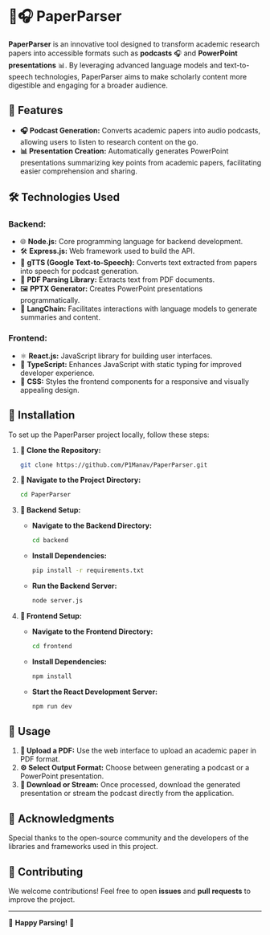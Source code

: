 # 📝🎧 PaperParser  

**PaperParser** is an innovative tool designed to transform academic research papers into accessible formats such as **podcasts** 🎧 and **PowerPoint presentations** 📊. By leveraging advanced language models and text-to-speech technologies, PaperParser aims to make scholarly content more digestible and engaging for a broader audience.  

## 🚀 Features  

- **🎧 Podcast Generation:** Converts academic papers into audio podcasts, allowing users to listen to research content on the go.  
- **📊 Presentation Creation:** Automatically generates PowerPoint presentations summarizing key points from academic papers, facilitating easier comprehension and sharing.  

## 🛠️ Technologies Used  

### **Backend:**  
- 🌐 **Node.js:** Core programming language for backend development.  
- 🛠️ **Express.js:** Web framework used to build the API.  
- 💙 **gTTS (Google Text-to-Speech):** Converts text extracted from papers into speech for podcast generation.  
- 📝 **PDF Parsing Library:** Extracts text from PDF documents.  
- 🖼️ **PPTX Generator:** Creates PowerPoint presentations programmatically.  
- 🧠 **LangChain:** Facilitates interactions with language models to generate summaries and content.  

### **Frontend:**  
- ⚛️ **React.js:** JavaScript library for building user interfaces.  
- 🔷 **TypeScript:** Enhances JavaScript with static typing for improved developer experience.  
- 🎨 **CSS:** Styles the frontend components for a responsive and visually appealing design.  

## 🏧 Installation  

To set up the PaperParser project locally, follow these steps:  

1. **👅 Clone the Repository:**  
   ```bash
   git clone https://github.com/P1Manav/PaperParser.git
   ```
2. **📂 Navigate to the Project Directory:**  
   ```bash
   cd PaperParser
   ```
3. **🌟 Backend Setup:**  
   - **Navigate to the Backend Directory:**  
     ```bash
     cd backend
     ```
   - **Install Dependencies:**  
     ```bash
     pip install -r requirements.txt
     ```
   - **Run the Backend Server:**  
     ```bash
     node server.js
     ```

4. **🌈 Frontend Setup:**  
   - **Navigate to the Frontend Directory:**  
     ```bash
     cd frontend
     ```
   - **Install Dependencies:**  
     ```bash
     npm install
     ```
   - **Start the React Development Server:**  
     ```bash
     npm run dev
     ```

## 🎯 Usage  

1. **📝 Upload a PDF:** Use the web interface to upload an academic paper in PDF format.  
2. **⚙️ Select Output Format:** Choose between generating a podcast or a PowerPoint presentation.  
3. **📅 Download or Stream:** Once processed, download the generated presentation or stream the podcast directly from the application.  

## 🙌 Acknowledgments  

Special thanks to the open-source community and the developers of the libraries and frameworks used in this project.  

## 📌 Contributing  

We welcome contributions! Feel free to open **issues** and **pull requests** to improve the project.  

---

🎉 **Happy Parsing!** 🚀  
